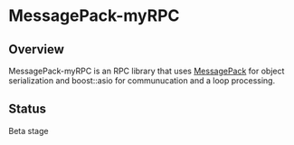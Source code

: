 MessagePack-myRPC
===============

## Overview

MessagePack-myRPC is an RPC library that uses [MessagePack](http://msgpack.org/) for object serialization and 
boost::asio for communucation and a loop processing.

## Status
Beta stage
